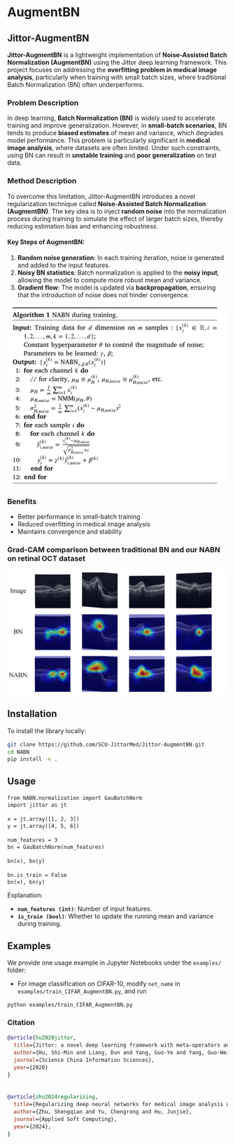 # AugmentBN

## Jittor-AugmentBN

**Jittor-AugmentBN** is a lightweight implementation of **Noise-Assisted Batch Normalization (AugmentBN)** using the Jittor deep learning framework. This project focuses on addressing the **overfitting problem in medical image analysis**, particularly when training with small batch sizes, where traditional Batch Normalization (BN) often underperforms.

### Problem Description

In deep learning, **Batch Normalization (BN)** is widely used to accelerate training and improve generalization. However, in **small-batch scenarios**, BN tends to produce **biased estimates** of mean and variance, which degrades model performance. This problem is particularly significant in **medical image analysis**, where datasets are often limited. Under such constraints, using BN can result in **unstable training** and **poor generalization** on test data.

### Method Description

To overcome this limitation, Jittor-AugmentBN introduces a novel regularization technique called **Noise-Assisted Batch Normalization (AugmentBN)**. The key idea is to inject **random noise** into the normalization process during training to simulate the effect of larger batch sizes, thereby reducing estimation bias and enhancing robustness.

#### Key Steps of AugmentBN:

1. **Random noise generation**: In each training iteration, noise is generated and added to the input features.
2. **Noisy BN statistics**: Batch normalization is applied to the **noisy input**, allowing the model to compute more robust mean and variance.
3. **Gradient flow**: The model is updated via **backpropagation**, ensuring that the introduction of noise does not hinder convergence.

<p align="center">
  <img src="assets/NABN.png" alt="NABN">
</p>

### Benefits

- Better performance in small-batch training  
- Reduced overfitting in medical image analysis  
- Maintains convergence and stability

### Grad-CAM comparison between traditional BN and our NABN on retinal OCT dataset
<p align="center">
  <img src="assets/CAM.jpg" alt="NABN">
</p>

## Installation

To install the library locally:

```bash
git clone https://github.com/SCU-JittorMed/Jittor-AugmentBN.git
cd NABN
pip install -e .
```

## Usage

```
from NABN.normalization import GauBatchNorm
import jittor as jt

x = jt.array([1, 2, 3])
y = jt.array([4, 5, 6])

num_features = 3
bn = GauBatchNorm(num_features)

bn(x), bn(y)

bn.is_train = False
bn(x), bn(y)
```

Explanation:

- **`num_features (int)`**: Number of input features.
- **`is_train (bool)`**: Whether to update the running mean and variance during training.

## Examples
We provide one usage example in Jupyter Notebooks under the `examples/` folder:

* For image classification on CIFAR-10, modify `net_name` in `examples/train_CIFAR_AugmentBN.py`, and run
```
python examples/train_CIFAR_AugmentBN.py
```

### Citation

```bibtex
@article{hu2020jittor,
  title={Jittor: a novel deep learning framework with meta-operators and unified graph execution},
  author={Hu, Shi-Min and Liang, Dun and Yang, Guo-Ye and Yang, Guo-Wei and Zhou, Wen-Yang},
  journal={Science China Information Sciences},
  year={2020}
}


@article{zhu2024regularizing,
  title={Regularizing deep neural networks for medical image analysis with augmented batch normalization},
  author={Zhu, Shengqian and Yu, Chengrong and Hu, Junjie},
  journal={Applied Soft Computing},
  year={2024},
}
```













